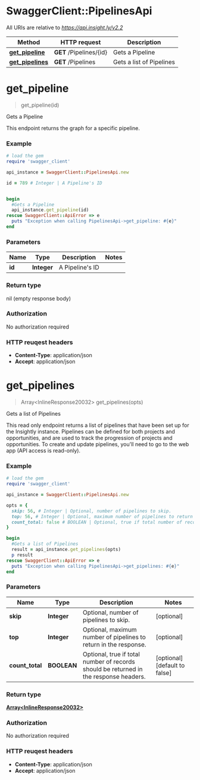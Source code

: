 # SwaggerClient::PipelinesApi

All URIs are relative to *https://api.insight.ly/v2.2*

Method | HTTP request | Description
------------- | ------------- | -------------
[**get_pipeline**](PipelinesApi.md#get_pipeline) | **GET** /Pipelines/{id} | Gets a Pipeline
[**get_pipelines**](PipelinesApi.md#get_pipelines) | **GET** /Pipelines | Gets a list of Pipelines


# **get_pipeline**
> get_pipeline(id)

Gets a Pipeline

This endpoint returns the graph for a specific pipeline.

### Example
```ruby
# load the gem
require 'swagger_client'

api_instance = SwaggerClient::PipelinesApi.new

id = 789 # Integer | A Pipeline's ID


begin
  #Gets a Pipeline
  api_instance.get_pipeline(id)
rescue SwaggerClient::ApiError => e
  puts "Exception when calling PipelinesApi->get_pipeline: #{e}"
end
```

### Parameters

Name | Type | Description  | Notes
------------- | ------------- | ------------- | -------------
 **id** | **Integer**| A Pipeline&#39;s ID | 

### Return type

nil (empty response body)

### Authorization

No authorization required

### HTTP reuqest headers

 - **Content-Type**: application/json
 - **Accept**: application/json



# **get_pipelines**
> Array&lt;InlineResponse20032&gt; get_pipelines(opts)

Gets a list of Pipelines

This read only endpoint returns a list of pipelines that have been set up for the Insightly instance.            Pipelines can be defined for both projects and opportunities, and are used to track the progression of projects and opportunities.            To create and update pipelines, you'll need to go to the web app (API access is read-only).

### Example
```ruby
# load the gem
require 'swagger_client'

api_instance = SwaggerClient::PipelinesApi.new

opts = { 
  skip: 56, # Integer | Optional, number of pipelines to skip.
  top: 56, # Integer | Optional, maximum number of pipelines to return in the response.
  count_total: false # BOOLEAN | Optional, true if total number of records should be returned in the response headers.
}

begin
  #Gets a list of Pipelines
  result = api_instance.get_pipelines(opts)
  p result
rescue SwaggerClient::ApiError => e
  puts "Exception when calling PipelinesApi->get_pipelines: #{e}"
end
```

### Parameters

Name | Type | Description  | Notes
------------- | ------------- | ------------- | -------------
 **skip** | **Integer**| Optional, number of pipelines to skip. | [optional] 
 **top** | **Integer**| Optional, maximum number of pipelines to return in the response. | [optional] 
 **count_total** | **BOOLEAN**| Optional, true if total number of records should be returned in the response headers. | [optional] [default to false]

### Return type

[**Array&lt;InlineResponse20032&gt;**](InlineResponse20032.md)

### Authorization

No authorization required

### HTTP reuqest headers

 - **Content-Type**: application/json
 - **Accept**: application/json



